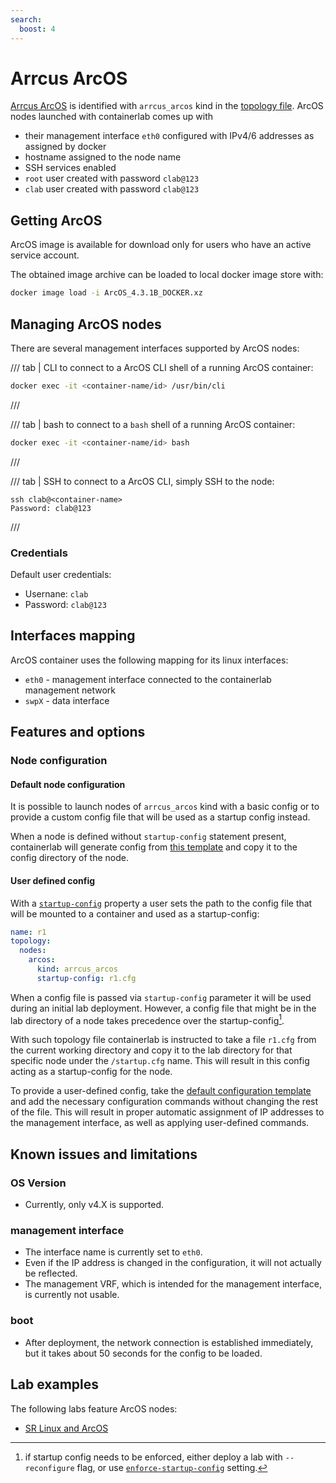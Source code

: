 ```yaml
---
search:
  boost: 4
---
```

# Arrcus ArcOS

[Arrcus ArcOS](https://arrcus.com/connected-edge/arcos) is identified with `arrcus_arcos` kind in the [topology file](../topo-def-file.md). ArcOS nodes launched with containerlab comes up with

* their management interface `eth0` configured with IPv4/6 addresses as assigned by docker
* hostname assigned to the node name
* SSH services enabled
* `root` user created with password `clab@123`
* `clab` user created with password `clab@123`

## Getting ArcOS

ArcOS image is available for download only for users who have an active service account.

The obtained image archive can be loaded to local docker image store with:

```bash
docker image load -i ArcOS_4.3.1B_DOCKER.xz
```

## Managing ArcOS nodes

There are several management interfaces supported by ArcOS nodes:

/// tab | CLI
to connect to a ArcOS CLI shell of a running ArcOS container:

```bash
docker exec -it <container-name/id> /usr/bin/cli
```

///

/// tab | bash
to connect to a `bash` shell of a running ArcOS container:

```bash
docker exec -it <container-name/id> bash
```

///

/// tab | SSH
to connect to a ArcOS CLI, simply SSH to the node:

```
ssh clab@<container-name>
Password: clab@123
```

///

### Credentials

Default user credentials:

* Usernane: `clab`
* Password: `clab@123`

## Interfaces mapping

ArcOS container uses the following mapping for its linux interfaces:

* `eth0` - management interface connected to the containerlab management network
* `swpX` - data interface

## Features and options

### Node configuration

#### Default node configuration

It is possible to launch nodes of `arrcus_arcos` kind with a basic config or to provide a custom config file that will be used as a startup config instead.

When a node is defined without `startup-config` statement present, containerlab will generate config from [this template](https://github.com/srl-labs/containerlab/blob/main/nodes/arrcus_arcos/arcos.cfg) and copy it to the config directory of the node.

#### User defined config

With a [`startup-config`](../nodes.md#startup-config) property a user sets the path to the config file that will be mounted to a container and used as a startup-config:

```yaml
name: r1
topology:
  nodes:
    arcos:
      kind: arrcus_arcos
      startup-config: r1.cfg
```

When a config file is passed via `startup-config` parameter it will be used during an initial lab deployment. However, a config file that might be in the lab directory of a node takes precedence over the startup-config[^1].

With such topology file containerlab is instructed to take a file `r1.cfg` from the current working directory and copy it to the lab directory for that specific node under the `/startup.cfg` name. This will result in this config acting as a startup-config for the node.

To provide a user-defined config, take the [default configuration template](https://github.com/srl-labs/containerlab/blob/main/nodes/arrcus_arcos/arcos.cfg) and add the necessary configuration commands without changing the rest of the file. This will result in proper automatic assignment of IP addresses to the management interface, as well as applying user-defined commands.

## Known issues and limitations

### OS Version

* Currently, only v4.X is supported.

### management interface

* The interface name is currently set to `eth0`.
* Even if the IP address is changed in the configuration, it will not actually be reflected.
* The management VRF, which is intended for the management interface, is currently not usable.

### boot

* After deployment, the network connection is established immediately, but it takes about 50 seconds for the config to be loaded.

## Lab examples

The following labs feature ArcOS nodes:

* [SR Linux and ArcOS](../../lab-examples/srl-arcos.md)

[^1]: if startup config needs to be enforced, either deploy a lab with `--reconfigure` flag, or use [`enforce-startup-config`](../nodes.md#enforce-startup-config) setting.

